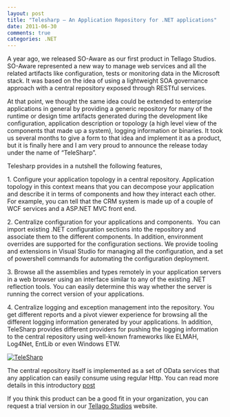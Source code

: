 ```yaml
---
layout: post
title: "Telesharp – An Application Repository for .NET applications"
date: 2011-06-30
comments: true
categories: .NET
---
```


A year ago, we released SO-Aware as our first product in Tellago
Studios. SO-Aware represented a new way to manage web services and all
the related artifacts like configuration, tests or monitoring data in
the Microsoft stack. It was based on the idea of using a lightweight SOA
governance approach with a central repository exposed through RESTful
services.

At that point, we thought the same idea could be extended to enterprise
applications in general by providing a generic repository for many of
the runtime or design time artifacts generated during the development
like configuration, application description or topology (a high level
view of the components that made up a system), logging information or
binaries. It took us several months to give a form to that idea and
implement it as a product, but it is finally here and I am very proud to
announce the release today under the name of “TeleSharp”.

Telesharp provides in a nutshell the following features,

​1. Configure your application topology in a central repository.
Application topology in this context means that you can decompose your
application and describe it in terms of components and how they interact
each other. For example, you can tell that the CRM system is made up of
a couple of WCF services and a ASP.NET MVC front end.

​2. Centralize configuration for your applications and components.  You
can import existing .NET configuration sections into the repository and
associate them to the different components. In addition, environment
overrides are supported for the configuration sections. We provide
tooling and extensions in Visual Studio for managing all the
configuration, and a set of powershell commands for automating the
configuration deployment.

​3. Browse all the assemblies and types remotely in your application
servers in a web browser using an interface similar to any of the
existing .NET reflection tools. You can easily determine this way
whether the server is running the correct version of your applications.

​4. Centralize logging and exception management into the repository. You
get different reports and a pivot viewer experience for browsing all the
different logging information generated by your applications. In
addition, TeleSharp provides different providers for pushing the logging
information to the central repository using well-known frameworks like
ELMAH, Log4Net, EntLib or even Windows ETW. 

[![TeleSharp](http://weblogs.asp.net/blogs/cibrax/TeleSharp_thumb_5AB506E8.jpg "TeleSharp")](http://weblogs.asp.net/blogs/cibrax/TeleSharp_07AA69C4.jpg)

The central repository itself is implemented as a set of OData services
that any application can easily consume using regular Http. You can read
more details in this introductory
[post](http://tellagostudios.com/bringing-true-agility-enterprise-net-tellago-studios-announces-telesharp)

If you think this product can be a good fit in your organization, you
can request a trial version in our [Tellago
Studios](http://www.tellagostudios.com) website.

